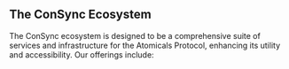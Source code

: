 ## The ConSync Ecosystem

The ConSync ecosystem is designed to be a comprehensive suite of services and infrastructure for the Atomicals Protocol, enhancing its utility and accessibility. Our offerings include:
